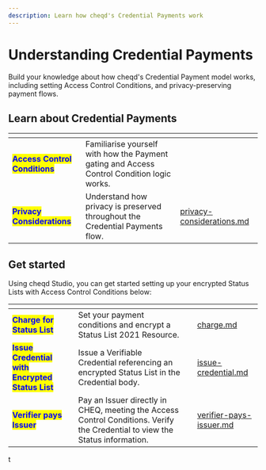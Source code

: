 ```yaml
---
description: Learn how cheqd's Credential Payments work
---
```


# Understanding Credential Payments

Build your knowledge about how cheqd's Credential Payment model works, including setting Access Control Conditions, and privacy-preserving payment flows.

## Learn about Credential Payments

<table data-card-size="large" data-view="cards"><thead><tr><th></th><th></th><th data-hidden data-card-target data-type="content-ref"></th></tr></thead><tbody><tr><td><mark style="color:blue;"><strong>Access Control Conditions</strong></mark></td><td>Familiarise yourself with how the Payment gating and Access Control Condition logic works.</td><td></td></tr><tr><td><mark style="color:blue;"><strong>Privacy Considerations</strong></mark></td><td>Understand how privacy is preserved throughout the Credential Payments flow.</td><td><a href="privacy-considerations.md">privacy-considerations.md</a></td></tr></tbody></table>

## Get started

Using cheqd Studio, you can get started setting up your encrypted Status Lists with Access Control Conditions below:

<table data-view="cards"><thead><tr><th></th><th></th><th></th><th data-hidden data-card-target data-type="content-ref"></th></tr></thead><tbody><tr><td><mark style="color:blue;"><strong>Charge for Status List</strong></mark></td><td>Set your payment conditions and encrypt a Status List 2021 Resource.</td><td></td><td><a href="../charge.md">charge.md</a></td></tr><tr><td><mark style="color:blue;"><strong>Issue Credential with Encrypted Status List</strong></mark></td><td>Issue a Verifiable Credential referencing an encrypted Status List in the Credential body.</td><td></td><td><a href="../issue-credential.md">issue-credential.md</a></td></tr><tr><td><mark style="color:blue;"><strong>Verifier pays Issuer</strong></mark></td><td>Pay an Issuer directly in CHEQ, meeting the Access Control Conditions. Verify the Credential to view the Status information.</td><td></td><td><a href="../verifier-pays-issuer.md">verifier-pays-issuer.md</a></td></tr></tbody></table>

t
